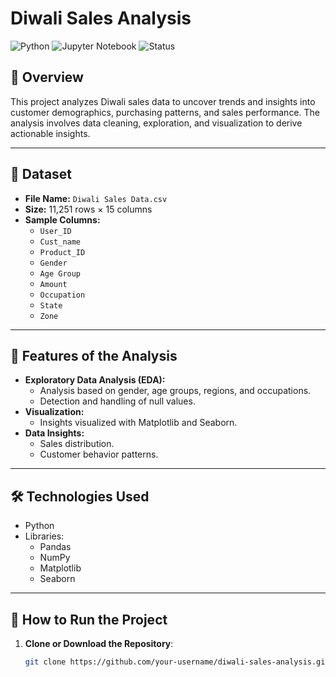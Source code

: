 # Diwali Sales Analysis

![Python](https://img.shields.io/badge/Python-3.8+-blue.svg)
![Jupyter Notebook](https://img.shields.io/badge/Notebook-Jupyter-orange.svg)
![Status](https://img.shields.io/badge/Status-Completed-brightgreen.svg)

## 📖 Overview
This project analyzes Diwali sales data to uncover trends and insights into customer demographics, purchasing patterns, and sales performance. The analysis involves data cleaning, exploration, and visualization to derive actionable insights.

---

## 📁 Dataset
- **File Name:** `Diwali Sales Data.csv`
- **Size:** 11,251 rows × 15 columns
- **Sample Columns:**
  - `User_ID`
  - `Cust_name`
  - `Product_ID`
  - `Gender`
  - `Age Group`
  - `Amount`
  - `Occupation`
  - `State`
  - `Zone`

---

## 🔑 Features of the Analysis
- **Exploratory Data Analysis (EDA):**
  - Analysis based on gender, age groups, regions, and occupations.
  - Detection and handling of null values.
- **Visualization:**
  - Insights visualized with Matplotlib and Seaborn.
- **Data Insights:**
  - Sales distribution.
  - Customer behavior patterns.

---

## 🛠️ Technologies Used
- Python
- Libraries: 
  - Pandas
  - NumPy
  - Matplotlib
  - Seaborn

---

## 🚀 How to Run the Project
1. **Clone or Download the Repository**:
   ```bash
   git clone https://github.com/your-username/diwali-sales-analysis.git
